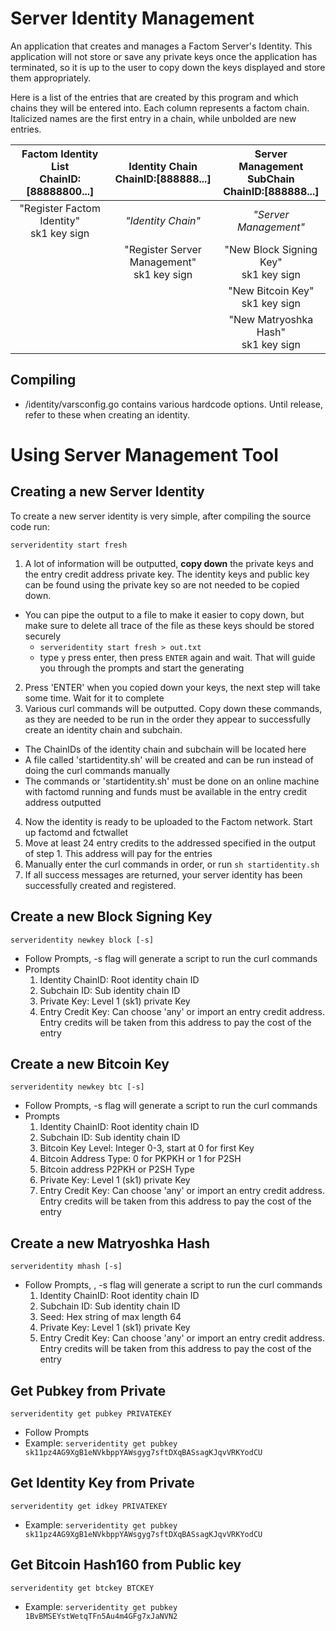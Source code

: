 Server Identity Management
========
An application that creates and manages a Factom Server's Identity. This application will not store or save any private keys once the application has terminated, so it is up to the user to copy down the keys displayed and store them appropriately.

Here is a list of the entries that are created by this program and which chains they will be entered into. Each column represents a factom chain. Italicized names are the first entry in a chain, while unbolded are new entries.

|Factom Identity List<br />ChainID:[88888800...]|Identity Chain <br />ChainID:[888888...]|Server Management SubChain<br />ChainID:[888888...]
|:---:|:---:|:---:|
|"Register Factom Identity"<br />sk1 key sign|<i>"Identity Chain"</i>|<i>"Server Management"</i>
||"Register Server Management"<br />sk1 key sign|"New Block Signing Key" <br />sk1 key sign
|||"New Bitcoin Key"<br />sk1 key sign|
|||"New Matryoshka Hash"<br />sk1 key sign
## Compiling
* /identity/varsconfig.go contains various hardcode options. Until release, refer to these when creating an identity.

Using Server Management Tool
========
## Creating a new Server Identity
To create a new server identity is very simple, after compiling the source code run:
```
serveridentity start fresh
```

1. A lot of information will be outputted, **copy down** the private keys and the entry credit address private key. The identity keys and public key can be found using the private key so are not needed to be copied down.
  * You can pipe the output to a file to make it easier to copy down, but make sure to delete all trace of the file as these keys should be stored securely
    * ```serveridentity start fresh > out.txt```
    * type ``` y ``` press enter, then press ```ENTER``` again and wait. That will guide you through the prompts and start the generating
2. Press 'ENTER' when you copied down your keys, the next step will take some time. Wait for it to complete
3. Various curl commands will be outputted. Copy down these commands, as they are needed to be run in the order they appear to successfully create an identity chain and subchain.
  * The ChainIDs of the identity chain and subchain will be located here
  * A file called 'startidentity.sh' will be created and can be run instead of doing the curl commands manually
  * The commands or 'startidentity.sh' must be done on an online machine with factomd running and funds must be available in the entry credit address outputted
4. Now the identity is ready to be uploaded to the Factom network. Start up factomd and fctwallet
5. Move at least 24 entry credits to the addressed specified in the output of step 1. This address will pay for the entries
6. Manually enter the curl commands in order, or run ```sh startidentity.sh```
7. If all success messages are returned, your server identity has been successfully created and registered.


## Create a new Block Signing Key
```
serveridentity newkey block [-s]
 ```
* Follow Prompts, -s flag will generate a script to run the curl commands
* Prompts
  1. Identity ChainID: Root identity chain ID
  2. Subchain ID: Sub identity chain ID
  3. Private Key: Level 1 (sk1) private Key
  4. Entry Credit Key: Can choose 'any' or import an entry credit address. Entry credits will be taken from this address to pay the cost of the entry

## Create a new Bitcoin Key
```
serveridentity newkey btc [-s]
 ```

 * Follow Prompts, -s flag will generate a script to run the curl commands
 * Prompts
   1. Identity ChainID: Root identity chain ID
   2. Subchain ID: Sub identity chain ID
   3. Bitcoin Key Level: Integer 0-3, start at 0 for first Key
   4. Bitcoin Address Type: 0 for PKPKH or 1 for P2SH
   5. Bitcoin address P2PKH or P2SH Type
   6. Private Key: Level 1 (sk1) private Key
   7. Entry Credit Key: Can choose 'any' or import an entry credit address. Entry credits will be taken from this address to pay the cost of the entry


## Create a new Matryoshka Hash
```
serveridentity mhash [-s]
```

   * Follow Prompts, , -s flag will generate a script to run the curl commands
     1. Identity ChainID: Root identity chain ID
     2. Subchain ID: Sub identity chain ID
     3. Seed: Hex string of max length 64
     4. Private Key: Level 1 (sk1) private Key
     5. Entry Credit Key: Can choose 'any' or import an entry credit address. Entry credits will be taken from this address to pay the cost of the entry


## Get Pubkey from Private
```
serveridentity get pubkey PRIVATEKEY
```
* Follow Prompts
* Example: ``` serveridentity get pubkey sk11pz4AG9XgB1eNVkbppYAWsgyg7sftDXqBASsagKJqvVRKYodCU ```


## Get Identity Key from Private
```
serveridentity get idkey PRIVATEKEY
```

* Example: ``` serveridentity get pubkey sk11pz4AG9XgB1eNVkbppYAWsgyg7sftDXqBASsagKJqvVRKYodCU ```


## Get Bitcoin Hash160 from Public key
```
serveridentity get btckey BTCKEY
```

* Example: ``` serveridentity get pubkey 1BvBMSEYstWetqTFn5Au4m4GFg7xJaNVN2 ```
